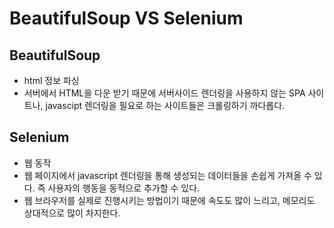 # BeautifulSoup VS Selenium


## BeautifulSoup
- html 정보 파싱
- 서버에서 HTML을 다운 받기 때문에 서버사이드 렌더링을 사용하지 않는 SPA 사이트나, javascipt 렌더링을 필요로 하는 사이트들은 크롤링하기 까다롭다.

## Selenium
- 웹 동작
- 웹 페이지에서 javascript 렌더링을 통해 생성되는 데이터들을 손쉽게 가져올 수 있다. 즉 사용자의 행동을 동적으로 추가할 수 있다.
- 웹 브라우저를 실제로 진행시키는 방법이기 때문에 속도도 많이 느리고, 메모리도 상대적으로 많이 차지한다.